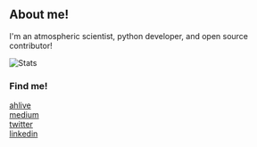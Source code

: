 ## About me!

I'm an atmospheric scientist, python developer, and open source contributor!

![Stats](https://github-readme-stats.vercel.app/api?username=ahuang11&show_icons=true&theme=radical)

### Find me!

[ahlive](https://ahlive.readthedocs.io)<br />
[medium](https://medium.com/@pYdeas)<br />
[twitter](https://twitter.com/IAteAnDrew1)<br />
[linkedin](https://www.linkedin.com/in/huangandrew12)<br />
